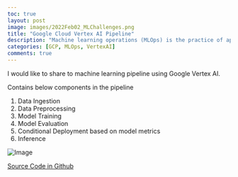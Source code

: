 ```yaml
---
toc: true
layout: post
image: images/2022Feb02_MLChallenges.png
title: "Google Cloud Vertex AI Pipeline"
description: "Machine learning operations (MLOps) is the practice of applying DevOps strategies to machine learning (ML) systems. DevOps strategies let you efficiently build and release code changes, and monitor systems to ensure you meet your reliability goals. MLOps extends this practice to help you reduce the amount of time that it takes to reliably go from data ingestion to deploying your model in production, in a way that lets you monitor and understand your ML system"
categories: [GCP, MLOps, VertexAI]
comments: true
---
```

I would like to share to machine learning pipeline using Google Vertex AI.

Contains below components in the pipeline
1. Data Ingestion
2. Data Preprocessing
3. Model Training
4. Model Evaluation
5. Conditional Deployment based on model metrics
6. Inference

![Image]({{site.baseurl}}/images/2022Feb02_MLChallenges.png)

[Source Code in Github](https://github.com/nthangarajan/MLPipelineByVertexAI/blob/main/mlpipeline_Sep2021.ipynb)









